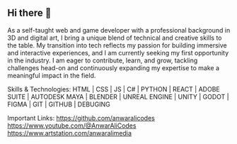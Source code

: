## Hi there 👋

As a self-taught web and game developer with a professional background in 3D and digital art, I bring a unique blend of technical and creative skills to the table. My transition into tech reflects my passion for building immersive and interactive experiences, and I am currently seeking my first opportunity in the industry. I am eager to contribute, learn, and grow, tackling challenges head-on and continuously expanding my expertise to make a meaningful impact in the field.

Skills & Technologies:
HTML | CSS | JS | C# | PYTHON | REACT | ADOBE SUITE | AUTODESK MAYA | BLENDER | UNREAL ENGINE | UNITY | GODOT | FIGMA | GIT | GITHUB | DEBUGING

Important Links:
https://github.com/anwaralicodes
https://www.youtube.com/@AnwarAliCodes
https://www.artstation.com/anwaralimedia

<!--
**anwaralicodes/anwaralicodes** is a ✨ _special_ ✨ repository because its `README.md` (this file) appears on your GitHub profile.

Here are some ideas to get you started:

- 🔭 I’m currently working on ...
- 🌱 I’m currently learning ...
- 👯 I’m looking to collaborate on ...
- 🤔 I’m looking for help with ...
- 💬 Ask me about ...
- 📫 How to reach me: ...
- 😄 Pronouns: ...
- ⚡ Fun fact: ...
-->
